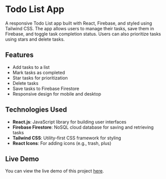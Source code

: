 
# Todo List App

A responsive Todo List app built with React, Firebase, and styled using Tailwind CSS. The app allows users to manage their tasks, save them in Firebase, and toggle task completion status. Users can also prioritize tasks using stars and delete tasks.

## Features
- Add tasks to a list
- Mark tasks as completed
- Star tasks for prioritization
- Delete tasks
- Save tasks to Firebase Firestore
- Responsive design for mobile and desktop

## Technologies Used
- **React.js**: JavaScript library for building user interfaces
- **Firebase Firestore**: NoSQL cloud database for saving and retrieving tasks
- **Tailwind CSS**: Utility-first CSS framework for styling
- **React Icons**: For adding icons (e.g., trash, plus)

## Live Demo
You can view the live demo of this project [here](https://your-live-link.com).

